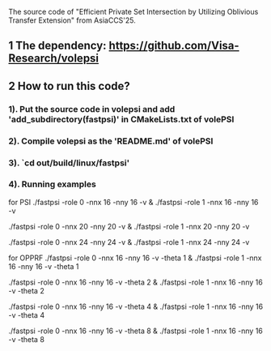 The source code of "Efficient Private Set Intersection by Utilizing Oblivious Transfer Extension" from AsiaCCS'25.

## 1 The dependency: https://github.com/Visa-Research/volepsi

## 2 How to run this code?
### 1). Put the source code in volepsi and add 'add_subdirectory(fastpsi)' in CMakeLists.txt of volePSI
### 2). Compile volepsi as the 'README.md' of volePSI
### 3). `cd out/build/linux/fastpsi'
### 4). Running examples

for PSI
./fastpsi -role 0 -nnx 16 -nny 16 -v & ./fastpsi -role 1 -nnx 16 -nny 16 -v

./fastpsi -role 0 -nnx 20 -nny 20 -v & ./fastpsi -role 1 -nnx 20 -nny 20 -v

./fastpsi -role 0 -nnx 24 -nny 24 -v & ./fastpsi -role 1 -nnx 24 -nny 24 -v

for OPPRF
./fastpsi -role 0 -nnx 16 -nny 16 -v -theta 1 & ./fastpsi -role 1 -nnx 16 -nny 16 -v -theta 1

./fastpsi -role 0 -nnx 16 -nny 16 -v -theta 2 & ./fastpsi -role 1 -nnx 16 -nny 16 -v -theta 2

./fastpsi -role 0 -nnx 16 -nny 16 -v -theta 4 & ./fastpsi -role 1 -nnx 16 -nny 16 -v -theta 4

./fastpsi -role 0 -nnx 16 -nny 16 -v -theta 8 & ./fastpsi -role 1 -nnx 16 -nny 16 -v -theta 8
